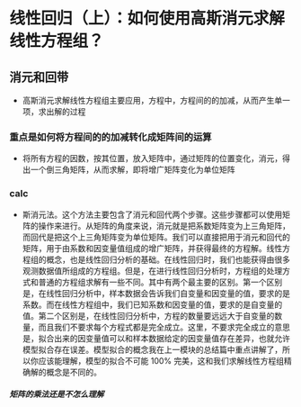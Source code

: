 # 线性回归（上）：如何使用高斯消元求解线性方程组？

## 消元和回带
- 高斯消元求解线性方程组主要应用，方程中，方程间的的加减，从而产生单一项，求出解的过程
### 重点是如何将方程间的的加减转化成矩阵间的运算
- 将所有方程的因数，按其位置，放入矩阵中，通过矩阵的位置变化，消元，得出一个倒三角矩阵，从而求解，即将增广矩阵变化为单位矩阵
### calc
- 斯消元法。这个方法主要包含了消元和回代两个步骤。这些步骤都可以使用矩阵的操作来进行。从矩阵的角度来说，消元就是把系数矩阵变为上三角矩阵，而回代是把这个上三角矩阵变为单位矩阵。我们可以直接把用于消元和回代的矩阵，用于由系数和因变量值组成的增广矩阵，并获得最终的方程解。线性方程组的概念，也是线性回归分析的基础。在线性回归时，我们也能获得由很多观测数据值所组成的方程组。但是，在进行线性回归分析时，方程组的处理方式和普通的方程组求解有一些不同。其中有两个最主要的区别。第一个区别是，在线性回归分析中，样本数据会告诉我们自变量和因变量的值，要求的是系数。而在线性方程组中，我们已知系数和因变量的值，要求的是自变量的值。第二个区别是，在线性回归分析中，方程的数量要远远大于自变量的数量，而且我们不要求每个方程式都是完全成立。这里，不要求完全成立的意思是，拟合出来的因变量值可以和样本数据给定的因变量值存在差异，也就允许模型拟合存在误差。模型拟合的概念我在上一模块的总结篇中重点讲解了，所以你应该能理解，模型的拟合不可能 100% 完美，这和我们求解线性方程组精确解的概念是不同的。
##### 矩阵的乘法还是不怎么理解